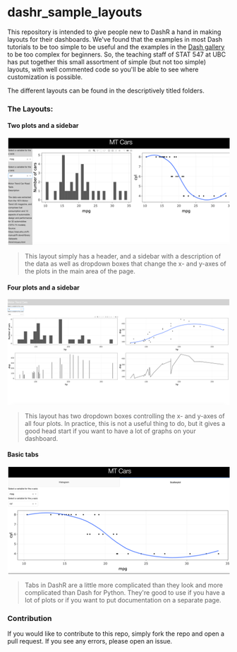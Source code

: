 # dashr_sample_layouts

This repository is intended to give people new to DashR a hand in making layouts for their dashboards. We've found that the examples in most Dash tutorials to be too simple to be useful and the examples in the [Dash gallery](https://dash-gallery.plotly.host/Portal/) to be too complex for beginners. So, the teaching staff of STAT 547 at UBC has put together this small assortment of simple (but not too simple) layouts, with well commented code so you'll be able to see where customization is possible. 

The different layouts can be found in the descriptively titled folders. 

### The Layouts:

#### Two plots and a sidebar

![](img/two-plots-and-sidebar.png)

> This layout simply has a header, and a sidebar with a description of the data as well as dropdown boxes that change the x- and y-axes of the plots in the main area of the page.

#### Four plots and a sidebar

![](img/four-plots.png)

> This layout has two dropdown boxes controlling the x- and y-axes of all four plots. In practice, this is not a useful thing to do, but it gives a good head start if you want to have a lot of graphs on your dashboard.

#### Basic tabs

![](img/basic-tabs.png)

> Tabs in DashR are a little more complicated than they look and more complicated than Dash for Python. They're good to use if you have a lot of plots or if you want to put documentation on a separate page. 

### Contribution

If you would like to contribute to this repo, simply fork the repo and open a pull request. If you see any errors, please open an issue.

